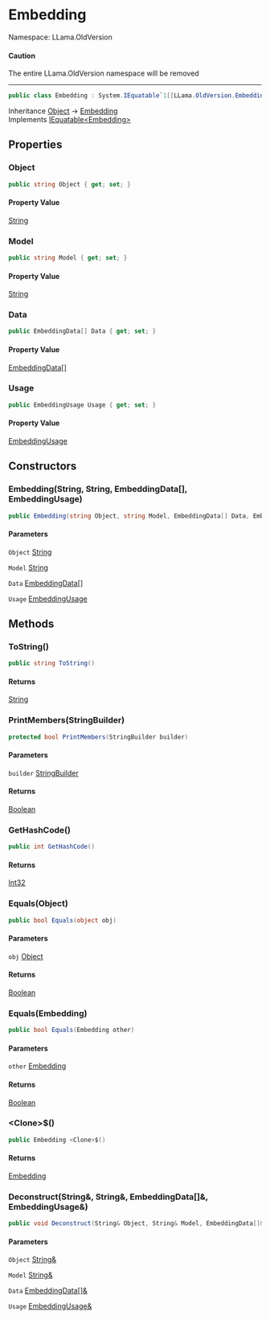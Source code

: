 # Embedding

Namespace: LLama.OldVersion

#### Caution

The entire LLama.OldVersion namespace will be removed

---

```csharp
public class Embedding : System.IEquatable`1[[LLama.OldVersion.Embedding, LLamaSharp, Version=0.5.0.0, Culture=neutral, PublicKeyToken=null]]
```

Inheritance [Object](https://docs.microsoft.com/en-us/dotnet/api/system.object) → [Embedding](./llama.oldversion.embedding.md)<br>
Implements [IEquatable&lt;Embedding&gt;](https://docs.microsoft.com/en-us/dotnet/api/system.iequatable-1)

## Properties

### **Object**

```csharp
public string Object { get; set; }
```

#### Property Value

[String](https://docs.microsoft.com/en-us/dotnet/api/system.string)<br>

### **Model**

```csharp
public string Model { get; set; }
```

#### Property Value

[String](https://docs.microsoft.com/en-us/dotnet/api/system.string)<br>

### **Data**

```csharp
public EmbeddingData[] Data { get; set; }
```

#### Property Value

[EmbeddingData[]](./llama.oldversion.embeddingdata.md)<br>

### **Usage**

```csharp
public EmbeddingUsage Usage { get; set; }
```

#### Property Value

[EmbeddingUsage](./llama.oldversion.embeddingusage.md)<br>

## Constructors

### **Embedding(String, String, EmbeddingData[], EmbeddingUsage)**

```csharp
public Embedding(string Object, string Model, EmbeddingData[] Data, EmbeddingUsage Usage)
```

#### Parameters

`Object` [String](https://docs.microsoft.com/en-us/dotnet/api/system.string)<br>

`Model` [String](https://docs.microsoft.com/en-us/dotnet/api/system.string)<br>

`Data` [EmbeddingData[]](./llama.oldversion.embeddingdata.md)<br>

`Usage` [EmbeddingUsage](./llama.oldversion.embeddingusage.md)<br>

## Methods

### **ToString()**

```csharp
public string ToString()
```

#### Returns

[String](https://docs.microsoft.com/en-us/dotnet/api/system.string)<br>

### **PrintMembers(StringBuilder)**

```csharp
protected bool PrintMembers(StringBuilder builder)
```

#### Parameters

`builder` [StringBuilder](https://docs.microsoft.com/en-us/dotnet/api/system.text.stringbuilder)<br>

#### Returns

[Boolean](https://docs.microsoft.com/en-us/dotnet/api/system.boolean)<br>

### **GetHashCode()**

```csharp
public int GetHashCode()
```

#### Returns

[Int32](https://docs.microsoft.com/en-us/dotnet/api/system.int32)<br>

### **Equals(Object)**

```csharp
public bool Equals(object obj)
```

#### Parameters

`obj` [Object](https://docs.microsoft.com/en-us/dotnet/api/system.object)<br>

#### Returns

[Boolean](https://docs.microsoft.com/en-us/dotnet/api/system.boolean)<br>

### **Equals(Embedding)**

```csharp
public bool Equals(Embedding other)
```

#### Parameters

`other` [Embedding](./llama.oldversion.embedding.md)<br>

#### Returns

[Boolean](https://docs.microsoft.com/en-us/dotnet/api/system.boolean)<br>

### **&lt;Clone&gt;$()**

```csharp
public Embedding <Clone>$()
```

#### Returns

[Embedding](./llama.oldversion.embedding.md)<br>

### **Deconstruct(String&, String&, EmbeddingData[]&, EmbeddingUsage&)**

```csharp
public void Deconstruct(String& Object, String& Model, EmbeddingData[]& Data, EmbeddingUsage& Usage)
```

#### Parameters

`Object` [String&](https://docs.microsoft.com/en-us/dotnet/api/system.string&)<br>

`Model` [String&](https://docs.microsoft.com/en-us/dotnet/api/system.string&)<br>

`Data` [EmbeddingData[]&](./llama.oldversion.embeddingdata&.md)<br>

`Usage` [EmbeddingUsage&](./llama.oldversion.embeddingusage&.md)<br>
